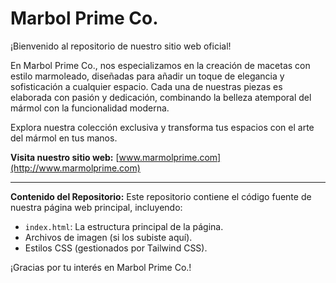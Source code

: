 # Marbol Prime Co.

¡Bienvenido al repositorio de nuestro sitio web oficial!

En Marbol Prime Co., nos especializamos en la creación de macetas con estilo marmoleado, diseñadas para añadir un toque de elegancia y sofisticación a cualquier espacio. Cada una de nuestras piezas es elaborada con pasión y dedicación, combinando la belleza atemporal del mármol con la funcionalidad moderna.

Explora nuestra colección exclusiva y transforma tus espacios con el arte del mármol en tus manos.

**Visita nuestro sitio web:** [www.marmolprime.com](http://www.marmolprime.com)

---

**Contenido del Repositorio:**
Este repositorio contiene el código fuente de nuestra página web principal, incluyendo:
* `index.html`: La estructura principal de la página.
* Archivos de imagen (si los subiste aquí).
* Estilos CSS (gestionados por Tailwind CSS).

¡Gracias por tu interés en Marbol Prime Co.!
